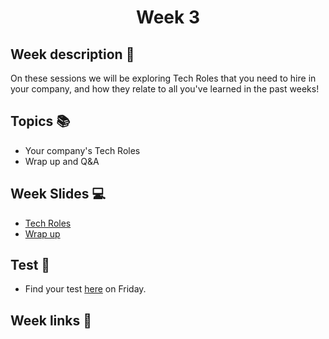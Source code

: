 <h1 align="center">Week 3</h1>

## Week description 🏁
<p>On these sessions we will be exploring Tech Roles that you need to hire in your company, and how they relate to all you've learned in the past weeks!</p>

## Topics 📚
* Your company's Tech Roles
* Wrap up and Q&A 

## Week Slides 💻
* [Tech Roles]()
* [Wrap up]()

## Test 📝
* Find your test [here](https://google.com/) on Friday.

## Week links 🔗

